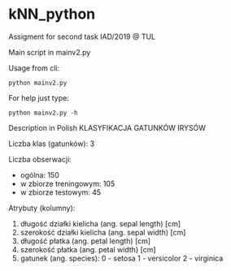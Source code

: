 # kNN_python
Assigment for second task IAD/2019 @ TUL

Main script in mainv2.py

Usage from cli:

    python mainv2.py

For help just type:
```
python mainv2.py -h
```

Description in Polish
KLASYFIKACJA GATUNKÓW IRYSÓW

Liczba klas (gatunków): 3

Liczba obserwacji:
- ogólna: 150
- w zbiorze treningowym: 105
- w zbiorze testowym: 45

Atrybuty (kolumny):
1. długość działki kielicha (ang. sepal length) [cm]
2. szerokość działki kielicha (ang. sepal width) [cm]
3. długość płatka (ang. petal length) [cm]
4. szerokość płatka (ang. petal width) [cm]
5. gatunek (ang. species):
   0 - setosa
   1 - versicolor
   2 - virginica
